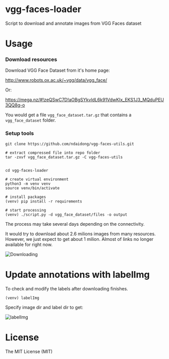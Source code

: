 # vgg-faces-loader
Script to download and annotate images from VGG Faces dataset


# Usage


### Download resources

Download VGG Face Dataset from it's home page:

http://www.robots.ox.ac.uk/~vgg/data/vgg_face/

Or:

https://mega.nz/#!zeQSwC7D!aOBgSYkvldL6k91VdwKIx_EKS1J3_MQduPEU3QQ8g-o

You would get a file `vgg_face_dataset.tar.gz` that contains a `vgg_face_dataset` folder.


### Setup tools

```
git clone https://github.com/ndaidong/vgg-faces-utils.git

# extract compressed file into repo folder
tar -zxvf vgg_face_dataset.tar.gz -C vgg-faces-utils


cd vgg-faces-loader

# create virtual environment
python3 -m venv venv
source venv/bin/activate

# install packages
(venv) pip install -r requirements

# start processing
(venv) ./script.py -d vgg_face_dataset/files -o output
```

The process may take several days depending on the connectivity.

It would try to download about 2.6 milions images from many resources. 
However, we just expect to get about 1 milion. 
Almost of links no longer available for right now.

![Downloading](https://i.imgur.com/w5Q6bF8.png)


# Update annotations with labelImg


To check and modify the labels after downloading finishes.


```
(venv) labelImg
```

Specify image dir and label dir to get:

![labelImg](https://i.imgur.com/IZH6t72.png)




# License

The MIT License (MIT)
